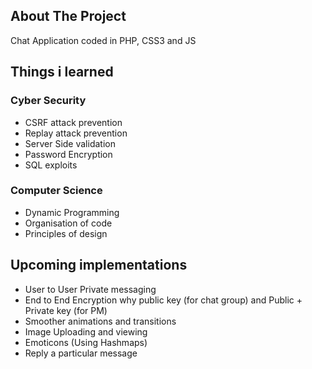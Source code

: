 
## About The Project


Chat Application coded in PHP, CSS3 and JS

## Things i learned


### Cyber Security
* CSRF attack prevention
* Replay attack prevention
* Server Side validation
* Password Encryption 
* SQL exploits
### Computer Science
* Dynamic Programming
* Organisation of code
* Principles of design 


## Upcoming implementations
* User to User Private messaging
* End to End Encryption why public key (for chat group) and Public + Private key (for PM)
* Smoother animations and transitions
* Image Uploading and viewing
* Emoticons (Using Hashmaps)
* Reply a particular message

